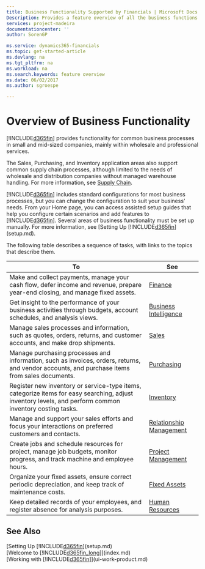 ```yaml
---
title: Business Functionality Supported by Financials | Microsoft Docs
Description: Provides a feature overview of all the business functions and departments that are supported by application areas, such as Finance, Inventory, and Project Management.
services: project-madeira
documentationcenter: ''
author: SorenGP

ms.service: dynamics365-financials
ms.topic: get-started-article
ms.devlang: na
ms.tgt_pltfrm: na
ms.workload: na
ms.search.keywords: feature overview
ms.date: 06/02/2017
ms.author: sgroespe

---
```

# Overview of Business Functionality
[!INCLUDE[d365fin](includes/d365fin_md.md)] provides functionality for common business processes in small and mid-sized companies, mainly within wholesale and professional services.

The Sales, Purchasing, and Inventory application areas also support common supply chain processes, although limited to the needs of wholesale and distribution companies without managed warehouse handling. For more information, see [Supply Chain](madeira-supply-chain.md).

[!INCLUDE[d365fin](includes/d365fin_md.md)] includes standard configurations for most business processes, but you can change the configuration to suit your business' needs. From your Home page, you can access assisted setup guides that help you configure certain scenarios and add features to [!INCLUDE[d365fin](includes/d365fin_md.md)]. Several areas of business functionality must be set up manually. For more information, see [Setting Up [!INCLUDE[d365fin](includes/d365fin_md.md)](setup.md).

The following table describes a sequence of tasks, with links to the topics that describe them.

| To | See |
| --- | --- |
| Make and collect payments, manage your cash flow, defer income and revenue, prepare year-end closing, and manage fixed assets. |[Finance](finance.md) |
|Get insight to the performance of your business activities through budgets, account schedules, and analysis views.|[Business Intelligence](bi.md)|
| Manage sales processes and information, such as quotes, orders, returns, and customer accounts, and make drop shipments. |[Sales](sales-manage-sales.md) |
| Manage purchasing processes and information, such as invoices, orders, returns, and vendor accounts, and purchase items from sales documents. |[Purchasing](purchasing-manage-purchasing.md) |
| Register new inventory or service-type items, categorize items for easy searching, adjust inventory levels, and perform common inventory costing tasks. |[Inventory](inventory-manage-inventory.md) |
| Manage and support your sales efforts and focus your interactions on preferred customers and contacts. |[Relationship Management](marketing-relationship-management.md) |
| Create jobs and schedule resources for project, manage job budgets, monitor progress, and track machine and employee hours. |[Project Management](projects-manage-projects.md) |
| Organize your fixed assets, ensure correct periodic depreciation, and keep track of maintenance costs. |[Fixed Assets](fa-manage.md) |
| Keep detailed records of your employees, and register absence for analysis purposes. |[Human Resources](hr-manage-human-resources.md) |

## See Also
[Setting Up [!INCLUDE[d365fin](includes/d365fin_md.md)](setup.md)  
[Welcome to [!INCLUDE[d365fin_long](includes/d365fin_long_md.md)]](index.md)  
[Working with [!INCLUDE[d365fin](includes/d365fin_md.md)]](ui-work-product.md)  
